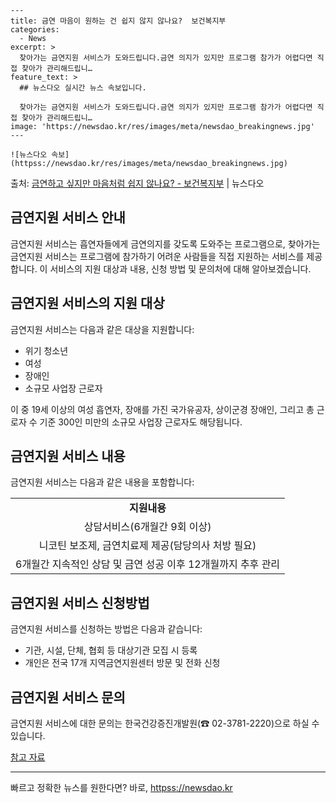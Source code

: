    ---
    title: 금연 마음이 원하는 건 쉽지 않지 않나요?  보건복지부
    categories:
      - News
    excerpt: >
      찾아가는 금연지원 서비스가 도와드립니다.금연 의지가 있지만 프로그램 참가가 어렵다면 직접 찾아가 관리해드립니…
    feature_text: >
      ## 뉴스다오 실시간 뉴스 속보입니다.
    
      찾아가는 금연지원 서비스가 도와드립니다.금연 의지가 있지만 프로그램 참가가 어렵다면 직접 찾아가 관리해드립니…
    image: 'https://newsdao.kr/res/images/meta/newsdao_breakingnews.jpg'
    ---
    
    ![뉴스다오 속보](httpss://newsdao.kr/res/images/meta/newsdao_breakingnews.jpg)

<p>출처: <a href="httpss://newsdao.kr/2678" rel="dofollow">금연하고 싶지만 마음처럼 쉽지 않나요? - 보건복지부</a> | 뉴스다오</p>

<h2 data-ke-size="size26">금연지원 서비스 안내</h2>
<p data-ke-size="size16">금연지원 서비스는 흡연자들에게 금연의지를 갖도록 도와주는 프로그램으로, 찾아가는 금연지원 서비스는 프로그램에 참가하기 어려운 사람들을 직접 지원하는 서비스를 제공합니다. 이 서비스의 지원 대상과 내용, 신청 방법 및 문의처에 대해 알아보겠습니다.</p>

<h2 data-ke-size="size24">금연지원 서비스의 지원 대상</h2>
<p data-ke-size="size16">금연지원 서비스는 다음과 같은 대상을 지원합니다:
<ul>
    <li>위기 청소년</li>
    <li>여성</li>
    <li>장애인</li>
    <li>소규모 사업장 근로자</li>
</ul></p>
<p data-ke-size="size16">이 중 19세 이상의 여성 흡연자, 장애를 가진 국가유공자, 상이군경 장애인, 그리고 총 근로자 수 기준 300인 미만의 소규모 사업장 근로자도 해당됩니다.</p>

<h2 data-ke-size="size24">금연지원 서비스 내용</h2>
<p data-ke-size="size16">금연지원 서비스는 다음과 같은 내용을 포함합니다:
<table>
    <tr>
        <td style="text-align: center; height: 17px;"><b>지원내용</b></td>
    </tr>
    <tr>
        <td style="text-align: center; height: 17px;">상담서비스(6개월간 9회 이상)</td>
    </tr>
    <tr>
        <td style="text-align: center; height: 17px;">니코틴 보조제, 금연치료제 제공(담당의사 처방 필요)</td>
    </tr>
    <tr>
        <td style="text-align: center; height: 17px;">6개월간 지속적인 상담 및 금연 성공 이후 12개월까지 추후 관리</td>
    </tr>
</table></p>

<h2 data-ke-size="size24">금연지원 서비스 신청방법</h2>
<p data-ke-size="size16">금연지원 서비스를 신청하는 방법은 다음과 같습니다:
<ul>
    <li>기관, 시설, 단체, 협회 등 대상기관 모집 시 등록</li>
    <li>개인은 전국 17개 지역금연지원센터 방문 및 전화 신청</li>
</ul></p>

<h2 data-ke-size="size24">금연지원 서비스 문의</h2>
<p data-ke-size="size16">금연지원 서비스에 대한 문의는 한국건강증진개발원(☎ 02-3781-2220)으로 하실 수 있습니다.</p>
<p data-ke-size="size16"><a href="httpss://newsdao.kr/2678">참고 자료</a></p>
<hr> 

빠르고 정확한 뉴스를 원한다면? 바로, <a href="httpss://newsdao.kr" rel="dofollow">httpss://newsdao.kr</a>


    